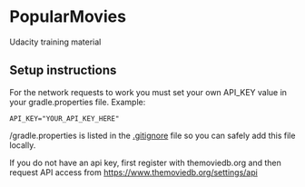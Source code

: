 # PopularMovies
Udacity training material

## Setup instructions
For the network requests to work you must set your own API_KEY value in your gradle.properties file.
Example:
```
API_KEY="YOUR_API_KEY_HERE"
```
/gradle.properties is listed in the [.gitignore](.gitignore#L10) file so you can safely add this file locally.

If you do not have an api key, first register with themoviedb.org and then request API access from
https://www.themoviedb.org/settings/api
